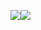 <a href="https://blog.naver.com/jangdm37"><img src="https://img.shields.io/badge/Naver-03C75A?style=flat-square&logo=Naver&logoColor=white"/></a><a href="jangdm37@gmail.com"><img src="https://img.shields.io/badge/Gail-EA4335?style=flat-square&logo=Gmail&logoColor=white"/></a>
